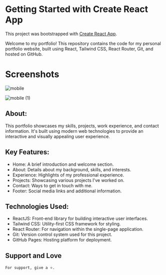 # Getting Started with Create React App

This project was bootstrapped with [Create React App](https://github.com/facebook/create-react-app).

Welcome to my portfolio! This repository contains the code for my personal portfolio website, built using React, Tailwind CSS, React Router, Git, and hosted on GitHub.
# Screenshots
![mobile](https://github.com/Onkar-Dhotarkar/my-portfolio/assets/142321110/b1aa9303-542b-4c16-a3d5-cbbbd94ea034)



![mobile (1)](https://github.com/Onkar-Dhotarkar/my-portfolio/assets/142321110/3abccd85-f33c-4626-934e-d56c45d79543)

## About:
This portfolio showcases my skills, projects, work experience, and contact information. It's built using modern web technologies to provide an interactive and visually appealing user experience.

## Key Features:
- Home: A brief introduction and welcome section.<br>
- About: Details about my background, skills, and interests.<br>
- Experience: Highlights of my professional experience.<br>
- Projects: Showcasing various projects I've worked on.<br>
- Contact: Ways to get in touch with me.<br>
- Footer: Social media links and additional information.<br>

## Technologies Used:
- ReactJS: Front-end library for building interactive user interfaces.<br>
- Tailwind CSS: Utility-first CSS framework for styling.<br>
- React Router: For navigation within the single-page application.<br>
- Git: Version control system used for this project.<br>
- GitHub Pages: Hosting platform for deployment.<br>

## Support and Love
`For support, give a ⭐️.`
